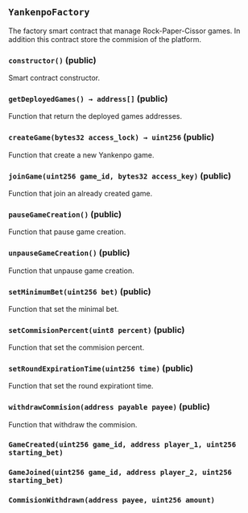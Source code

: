 ## `YankenpoFactory`



The factory smart contract that manage Rock-Paper-Cissor games.
In addition this contract store the commision of the platform.


### `constructor()` (public)



Smart contract constructor.

### `getDeployedGames() → address[]` (public)



Function that return the deployed games addresses.


### `createGame(bytes32 access_lock) → uint256` (public)



Function that create a new Yankenpo game.


### `joinGame(uint256 game_id, bytes32 access_key)` (public)



Function that join an already created game.


### `pauseGameCreation()` (public)



Function that pause game creation.

### `unpauseGameCreation()` (public)



Function that unpause game creation.

### `setMinimumBet(uint256 bet)` (public)



Function that set the minimal bet.


### `setCommisionPercent(uint8 percent)` (public)



Function that set the commision percent.


### `setRoundExpirationTime(uint256 time)` (public)



Function that set the round expirationt time.


### `withdrawCommision(address payable payee)` (public)



Function that withdraw the commision.



### `GameCreated(uint256 game_id, address player_1, uint256 starting_bet)`





### `GameJoined(uint256 game_id, address player_2, uint256 starting_bet)`





### `CommisionWithdrawn(address payee, uint256 amount)`







